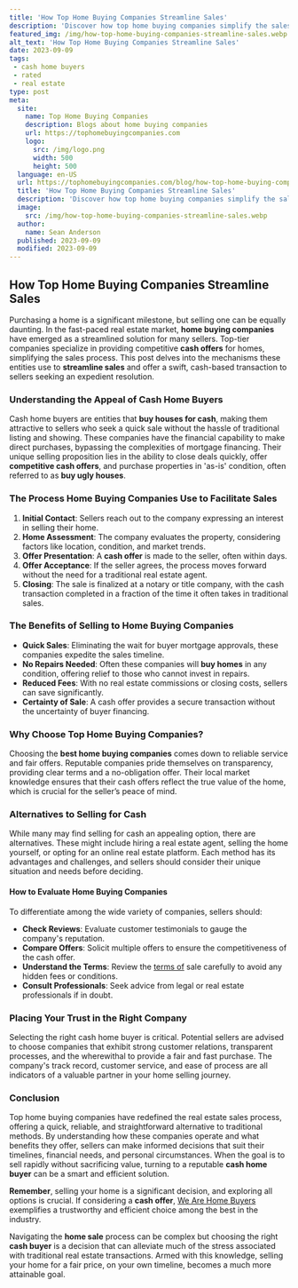```yaml
---
title: 'How Top Home Buying Companies Streamline Sales'
description: 'Discover how top home buying companies simplify the sales process. Curious to know how they streamline sales? Find out now!'
featured_img: /img/how-top-home-buying-companies-streamline-sales.webp
alt_text: 'How Top Home Buying Companies Streamline Sales'
date: 2023-09-09
tags:
 - cash home buyers
 - rated
 - real estate
type: post
meta:
  site:
    name: Top Home Buying Companies
    description: Blogs about home buying companies
    url: https://tophomebuyingcompanies.com
    logo:
      src: /img/logo.png
      width: 500
      height: 500
  language: en-US
  url: https://tophomebuyingcompanies.com/blog/how-top-home-buying-companies-streamline-sales
  title: 'How Top Home Buying Companies Streamline Sales'
  description: 'Discover how top home buying companies simplify the sales process. Curious to know how they streamline sales? Find out now!'
  image:
    src: /img/how-top-home-buying-companies-streamline-sales.webp
  author:
    name: Sean Anderson
  published: 2023-09-09
  modified: 2023-09-09
---
```



## How Top Home Buying Companies Streamline Sales

Purchasing a home is a significant milestone, but selling one can be equally daunting. In the fast-paced real estate market, **home buying companies** have emerged as a streamlined solution for many sellers. Top-tier companies specialize in providing competitive **cash offers** for homes, simplifying the sales process. This post delves into the mechanisms these entities use to **streamline sales** and offer a swift, cash-based transaction to sellers seeking an expedient resolution.

### Understanding the Appeal of Cash Home Buyers

Cash home buyers are entities that **buy houses for cash**, making them attractive to sellers who seek a quick sale without the hassle of traditional listing and showing. These companies have the financial capability to make direct purchases, bypassing the complexities of mortgage financing. Their unique selling proposition lies in the ability to close deals quickly, offer **competitive cash offers**, and purchase properties in 'as-is' condition, often referred to as **buy ugly houses**.

### The Process Home Buying Companies Use to Facilitate Sales

1. **Initial Contact**: Sellers reach out to the company expressing an interest in selling their home.
2. **Home Assessment**: The company evaluates the property, considering factors like location, condition, and market trends.
3. **Offer Presentation**: A **cash offer** is made to the seller, often within days.
4. **Offer Acceptance**: If the seller agrees, the process moves forward without the need for a traditional real estate agent.
5. **Closing**: The sale is finalized at a notary or title company, with the cash transaction completed in a fraction of the time it often takes in traditional sales.

### The Benefits of Selling to Home Buying Companies
  - **Quick Sales**: Eliminating the wait for buyer mortgage approvals, these companies expedite the sales timeline.
  - **No Repairs Needed**: Often these companies will **buy homes** in any condition, offering relief to those who cannot invest in repairs.
  - **Reduced Fees**: With no real estate commissions or closing costs, sellers can save significantly.
  - **Certainty of Sale**: A cash offer provides a secure transaction without the uncertainty of buyer financing.

### Why Choose Top Home Buying Companies?

Choosing the **best home buying companies** comes down to reliable service and fair offers. Reputable companies pride themselves on transparency, providing clear terms and a no-obligation offer. Their local market knowledge ensures that their cash offers reflect the true value of the home, which is crucial for the seller’s peace of mind.

### Alternatives to Selling for Cash

While many may find selling for cash an appealing option, there are alternatives. These might include hiring a real estate agent, selling the home yourself, or opting for an online real estate platform. Each method has its advantages and challenges, and sellers should consider their unique situation and needs before deciding.

#### How to Evaluate Home Buying Companies

To differentiate among the wide variety of companies, sellers should:
  - **Check Reviews**: Evaluate customer testimonials to gauge the company's reputation.
  - **Compare Offers**: Solicit multiple offers to ensure the competitiveness of the cash offer.
  - **Understand the Terms**: Review the [terms   of](https://tophomebuyingcompanies.com/blog/the-pros-and-cons-of-selling-to-home-buying-companies) sale carefully to avoid any hidden fees or conditions.
  - **Consult Professionals**: Seek advice from legal or real estate professionals if in doubt.

### Placing Your Trust in the Right Company

Selecting the right cash home buyer is critical. Potential sellers are advised to choose companies that exhibit strong customer relations, transparent processes, and the wherewithal to provide a fair and fast purchase. The company's track record, customer service, and ease of process are all indicators of a valuable partner in your home selling journey.

### Conclusion

Top home buying companies have redefined the real estate sales process, offering a quick, reliable, and straightforward alternative to traditional methods. By understanding how these companies operate and what benefits they offer, sellers can make informed decisions that suit their timelines, financial needs, and personal circumstances. When the goal is to sell rapidly without sacrificing value, turning to a reputable **cash home buyer** can be a smart and efficient solution.

**Remember**, selling your home is a significant decision, and exploring all options is crucial. If considering a **cash offer**, [We Are Home Buyers](https://www.wearehomebuyers.com/) exemplifies a trustworthy and efficient choice among the best in the industry.

Navigating the **home sale** process can be complex but choosing the right **cash buyer** is a decision that can alleviate much of the stress associated with traditional real estate transactions. Armed with this knowledge, selling your home for a fair price, on your own timeline, becomes a much more attainable goal.